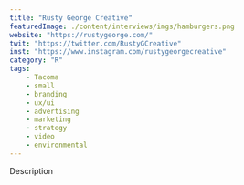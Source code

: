 ```yaml
---
title: "Rusty George Creative"
featuredImage: ./content/interviews/imgs/hamburgers.png
website: "https://rustygeorge.com/"
twit: "https://twitter.com/RustyGCreative"
inst: "https://www.instagram.com/rustygeorgecreative"
category: "R"
tags:
    - Tacoma
    - small
    - branding
    - ux/ui
    - advertising
    - marketing
    - strategy
    - video
    - environmental
---
```


Description
